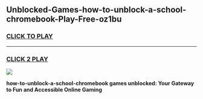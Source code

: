 
## Unblocked-Games-how-to-unblock-a-school-chromebook-Play-Free-oz1bu
<h3>
<a href="https://premium76.site?title=how-to-unblock-a-school-chromebook&ref=18A1">CLICK TO PLAY</a></h3>
<hr>

<h3>
<a href="https://premium76.site?title=how-to-unblock-a-school-chromebook&ref=18A1">CLICK 2 PLAY</a>
  
</h3>

<a href="https://premium76.site?title=how-to-unblock-a-school-chromebook&ref=18A1"><img src="https://clearcache.store/games.png"></a>


**how-to-unblock-a-school-chromebook games unblocked: Your Gateway to Fun and Accessible Online Gaming**
